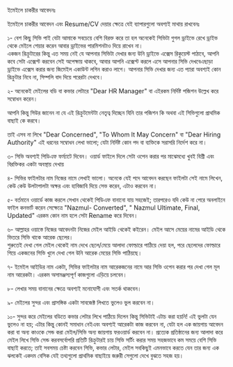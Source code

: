 ইমেইলে চাকরীর আবেদনঃ  
  
ইমেইলে চাকরীর আবেদন এবং Resume/CV দেয়ার ক্ষেত্রে যেই ব্যাপারগুলো অবশ্যই মাথায় রাখবেনঃ  
  
১- বেশ কিছু সিভি পাই যেটা আমাকে সবচেয়ে বেশি বিরক্ত করে তা হল অনেকেই সিভিটা গুগল ড্রাইভে রেখে ড্রাইভ থেকে মেইলে শেয়ার করেন আবার ড্রাইভের পারমিশনটাও দিয়ে রাখেন না।  
একজন রিক্রুটারের কিন্তু এত সময় নেই যে আপনার সিভিটা দেখার জন্য উনি ড্রাইভে এক্সেস রিকুয়েস্ট পাঠাবে, আপনি কবে সেটা এক্সেপ্ট করবেন সেই অপেক্ষায় থাকবে, আবার আপনি এক্সেপ্ট করলে এসে আপনার সিভি দেখবেএছাড়া ড্রাইভে এক্সেস করার জন্য জিমেইল একাউন্ট লগিন করাও লাগে। আপনার সিভি দেখার জন্য এত প্যারা অবশ্যই কোন রিক্রুটার নিবে না, সিম্পলি বাদ দিয়ে পরেরটা দেখবে।  
  
২- অনেকেই মেইলের বডি বা কভার লেটারে "Dear HR Manager" বা এইরকম নির্দিষ্ট পজিশন উল্লেখ করে সম্বোধন করেন।  
  
আপনি কিন্তু সিউর জানেন না যে এই রিক্রুটমেন্টটা নেতৃত্ব দিচ্ছেন যিনি তার পজিশন কি অথবা এই সিভিগুলো প্রাথমিক বাছাই কে করবে।  
  
তাই এসব না লিখে "Dear Concerned", "To Whom It May Concern" বা "Dear Hiring Authority" এই ধরনের সম্বোধন লেখা ভালো; যেটা নির্দিষ্ট কোন পদ বা ব্যক্তিকে সরাসরি নির্দেশ করে না।  
  
৩- সিভি অবশ্যই পিডিএফ ফর্ম্যাটে দিবেন। ওয়ার্ড ফাইলে দিলে সেটা ওপেন করার পর মাঝেমধ্যে খুবই বিশ্রী এবং বিরক্তিকর একটা অবস্থায় দেখায়  
  
৪- সিভির ফাইলটার নাম নিজের নামে লেখাই ভালো। অনেকে যেই পদে আবেদন করছেন ফাইলটা সেই নামে লিখেন, কেউ কেউ উলটাপালটা অক্ষর এবং হাবিজাবি দিয়ে সেভ করেন, এটাও করবেন না।  
  
৫- বর্তমানে ওয়ার্ডে কাজ করলে সেখান থেকেই পিডিএফ বানানো যায় সহজেই; তারপরেও যদি কেউ না পেরে অনলাইনে ফাইল কনভার্ট করেন সেক্ষেত্রে "Nazmul- Converted", " Nazmul Ultimate, Final, Updated" এরকম কোন নাম হলে সেটা Rename করে দিবেন।  
  
৬- আল্লাহর ওয়াস্তে নিজের আবেদনটা নিজের মেইল আইডি থেকেই কইরেন। মেইল আসে মেয়ের নামের আইডি থেকে ভিতরে সিভি থাকে আরেক ছেলের।  
শুরুতেই দেখা গেল মেইল থেকেই নাম দেখে ছেলে/মেয়ে আলাদা ফোল্ডারে পাঠিয়ে দেয়া হল, পরে ছেলেদের ফোল্ডারে গিয়ে একজনের সিভি খুলে দেখা গেল উনি আরেক মেয়ের সিভি পাঠিয়ছে।  
  
৭- ইমেইল আইডির নাম একটা, সিভির ফাইলটার নাম আরেকজনের নামে আর সিভি ওপেন করার পর দেখা গেল মূল নাম আরেকটা। এরকম অসামঞ্জস্যপূর্ণ কাজগুলো এড়িয়ে চলবেন।  
  
৮- লেখার সময় বানানের ক্ষেত্রে অবশ্যই মনোযোগী এবং সতর্ক থাকবেন।  
  
৯- মেইলের সুন্দর এবং প্রাসঙ্গিক একটা সাবজেক্ট লিখতে ভুলেও ভুল করবেন না।  
  
১০- সুন্দর করে মেইলের বডিতে কভার লেটার লিখে পাঠিয়ে দিলেন কিন্তু সিভিটাই এটাচ করা হয়নি! এই ভুলটা যেন ভুলেও না হয়; এটার কিন্তু কোনই সমাধান নেইএবং অবশ্যই আরেকটা কাজ করবেন না, যেটা হল এক জায়গায় আবেদন করা বা অন্য কাওকে সেন্ড করা মেইল/সিভি অন্য জায়গায় ফরওয়ার্ড করবেন না। প্রত্যেক প্রতিষ্ঠানের জন্য আলাদা করে মেইল লিখে সিভি সেন্ড করবসর্বোপরি প্রতিটি রিক্রুটারই চায় সিভি সর্টিং করার সময় সহজভাবে কম সময়ে বেশি সিভি বাছাই করতে; তাই সবসময় চেষ্টা করবেন সিভি, কভার লেটার, মেইল সবকিছুই এমনভাবে করতে যেন তার জন্য এক ঝলকেই একদম বেসিক যেই তথ্যগুলো প্রাথমিক বাছাইয়ে জরুরী সেগুলো দেখে বুঝতে সহজ হয়।